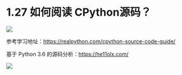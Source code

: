 # 1.27 如何阅读 CPython源码？

![](http://image.iswbm.com/20200602135014.png)



参考学习地址：https://realpython.com/cpython-source-code-guide/

基于 Python 3.6 的源码分析：https://he11olx.com/



![](http://image.iswbm.com/20200607174235.png)